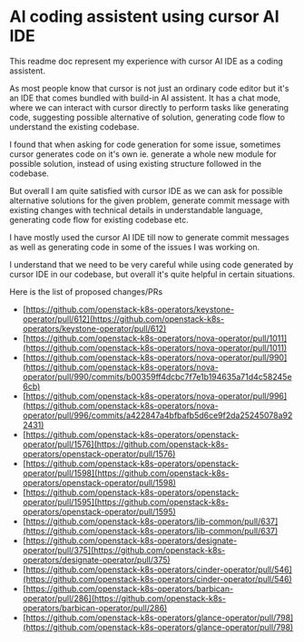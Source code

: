 # AI coding assistent using cursor AI IDE

This readme doc represent my experience with cursor AI IDE
as a coding assistent.

As most people know that cursor is not just an ordinary code editor
but it's an IDE that comes bundled with build-in AI assistent.
It has a chat mode, where we can interact with cursor directly to
perform tasks like generating code, suggesting possible alternative
of solution, generating code flow to understand the existing codebase.

I found that when asking for code generation for some issue, sometimes
cursor generates code on it's own ie. generate a whole new module for
possible solution, instead of using existing structure followed in the
codebase.

But overall I am quite satisfied with cursor IDE as we can ask for
possible alternative solutions for the given problem, generate commit
message with existing changes with technical details in understandable
language, generating code flow for existing codebase etc.

I have mostly used the cursor AI IDE till now to generate commit messages
as well as generating code in some of the issues I was working on.

I understand that we need to be very careful while using code generated
by cursor IDE in our codebase, but overall it's quite helpful in certain
situations.

Here is the list of proposed changes/PRs
- [https://github.com/openstack-k8s-operators/keystone-operator/pull/612](https://github.com/openstack-k8s-operators/keystone-operator/pull/612)
- [https://github.com/openstack-k8s-operators/nova-operator/pull/1011](https://github.com/openstack-k8s-operators/nova-operator/pull/1011)
- [https://github.com/openstack-k8s-operators/nova-operator/pull/990](https://github.com/openstack-k8s-operators/nova-operator/pull/990/commits/b00359ff4dcbc7f7e1b194635a71d4c58245e6cb)
- [https://github.com/openstack-k8s-operators/nova-operator/pull/996](https://github.com/openstack-k8s-operators/nova-operator/pull/996/commits/a422847a4bfbafb5d6ce9f2da25245078a922431)
- [https://github.com/openstack-k8s-operators/openstack-operator/pull/1576](https://github.com/openstack-k8s-operators/openstack-operator/pull/1576)
- [https://github.com/openstack-k8s-operators/openstack-operator/pull/1598](https://github.com/openstack-k8s-operators/openstack-operator/pull/1598)
- [https://github.com/openstack-k8s-operators/openstack-operator/pull/1595](https://github.com/openstack-k8s-operators/openstack-operator/pull/1595)
- [https://github.com/openstack-k8s-operators/lib-common/pull/637](https://github.com/openstack-k8s-operators/lib-common/pull/637)
- [https://github.com/openstack-k8s-operators/designate-operator/pull/375](https://github.com/openstack-k8s-operators/designate-operator/pull/375)
- [https://github.com/openstack-k8s-operators/cinder-operator/pull/546](https://github.com/openstack-k8s-operators/cinder-operator/pull/546)
- [https://github.com/openstack-k8s-operators/barbican-operator/pull/286](https://github.com/openstack-k8s-operators/barbican-operator/pull/286)
- [https://github.com/openstack-k8s-operators/glance-operator/pull/798](https://github.com/openstack-k8s-operators/glance-operator/pull/798)
